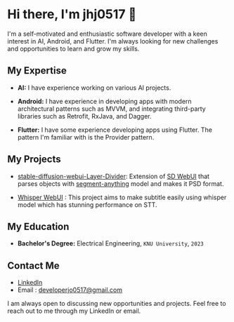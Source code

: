 # Hi there, I'm jhj0517 👋

I'm a self-motivated and enthusiastic software developer with a keen interest in AI, Android, and Flutter. I'm always looking for new challenges and opportunities to learn and grow my skills. 

## My Expertise

- **AI:** I have experience working on various AI projects.

- **Android:** I have experience in developing apps with modern architectural patterns such as MVVM, and integrating third-party libraries such as Retrofit, RxJava, and Dagger.

- **Flutter:** I have some experience developing apps using Flutter. The pattern I'm familiar with is the Provider pattern.

## My Projects

- [stable-diffusion-webui-Layer-Divider](https://github.com/jhj0517/Dlib-Face-Parsing-WebUI): Extension of [SD WebUI](https://github.com/AUTOMATIC1111/stable-diffusion-webui) that parses objects with [segment-anything](https://github.com/facebookresearch/segment-anything) model and makes it PSD format. 

- [Whisper WebUI](https://github.com/jhj0517/Whsiper-WebUI) : This project aims to make subtitle easily using whisper model which has stunning performance on STT.

## My Education

- **Bachelor's Degree:** Electrical Engineering, `KNU University`, `2023`

## Contact Me

- [LinkedIn](https://www.linkedin.com/in/developer-jo-31179322a/)
-  Email : developerjo0517@gmail.com

I am always open to discussing new opportunities and projects. Feel free to reach out to me through my LinkedIn or email. 
